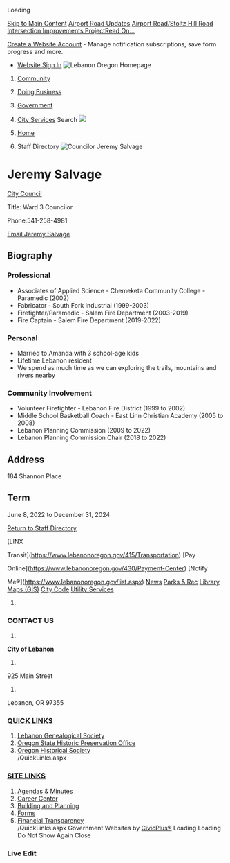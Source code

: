 

Loading

  [Skip to Main Content](https://www.lebanonoregon.gov/directory.aspx?eid=50/)   [Airport Road Updates](https://www.lebanonoregon.gov/AlertCenter.aspx)   [Airport Road/Stoltz Hill Road Intersection Improvements ProjectRead On...](https://www.lebanonoregon.gov/625/Airport-RoadStoltz-Hill-Road-Intersectio)  

 [Create a Website Account](https://www.lebanonoregon.gov/MyAccount/ProfileCreate)  - Manage notification subscriptions, save form progress and more.    

 *  [Website Sign In](https://www.lebanonoregon.gov/MyAccount) 
  ![Lebanon Oregon Homepage](images/6b0add3b1b0aa3a4e9e629ea40f4f4293a2e300d41b0444a7f9affe61e5f1789.png)  

 1.  [Community](https://www.lebanonoregon.gov/31/Community) 
 1.  [Doing Business](https://www.lebanonoregon.gov/35/Doing-Business) 
 1.  [Government](https://www.lebanonoregon.gov/27/Government) 
 1.  [City Services](https://www.lebanonoregon.gov/9/City-Services) 
 Search  ![](images/83c9eed9c78852e4b2ce07bdf718725a820d02e753df3ca14321b21ae5f5744e.jpg)  

 1.  [Home](https://www.lebanonoregon.gov/) 
 1. Staff Directory
  ![Councilor Jeremy Salvage](images/561d48d4da2fcc617806cf14a475a2d09420804f007a09bf2969a33281fc8174.jpg)  

# Jeremy Salvage

   [City Council](https://www.lebanonoregon.gov/Directory.aspx?DID=36) 

Title: Ward 3 Councilor

Phone:541-258-4981

 [Email Jeremy Salvage](mailto:jeremy.salvage@lebanonoregon.gov)  

## Biography

### Professional

 * Associates of Applied Science - Chemeketa Community College - Paramedic (2002)
 * Fabricator - South Fork Industrial (1999-2003)
 * Firefighter/Paramedic - Salem Fire Department (2003-2019)
 * Fire Captain - Salem Fire Department (2019-2022)

### Personal

 * Married to Amanda with 3 school-age kids
 * Lifetime Lebanon resident
 * We spend as much time as we can exploring the trails, mountains and rivers nearby

### Community Involvement

 * Volunteer Firefighter - Lebanon Fire District (1999 to 2002)
 * Middle School Basketball Coach - East Linn Christian Academy (2005 to 2008)
 * Lebanon Planning Commission (2009 to 2022)
 * Lebanon Planning Commission Chair (2018 to 2022)

## Address

184 Shannon Place

## Term

June 8, 2022 to December 31, 2024

  

 [Return to Staff Directory](https://www.lebanonoregon.gov/Directory.aspx) 

  [LINX

Transit](https://www.lebanonoregon.gov/415/Transportation)   [Pay

Online](https://www.lebanonoregon.gov/430/Payment-Center)   [Notify

Me®](https://www.lebanonoregon.gov/list.aspx)   [News](https://www.lebanonoregon.gov/civicalerts.aspx)   [Parks & Rec](https://www.lebanonoregon.gov/371/Parks-Recreation)   [Library](https://www.lebanonoregon.gov/233/Library)   [Maps (GIS)](https://www.lebanonoregon.gov/243/Geographic-Information-System-GIS)   [City Code](https://library.municode.com/or/lebanon/codes/code_of_ordinances)   [Utility Services](https://www.lebanonoregon.gov/302/Utility-Services)  

 1.    

### CONTACT US

 1.    

 __City of Lebanon__    

 1.    

925 Main Street   

 1.    

Lebanon, OR 97355   

###  [QUICK LINKS](https://www.lebanonoregon.gov/QuickLinks.aspx?CID=22) 

 1.  [Lebanon Genealogical Society](http://www.usgennet.org/usa/or/town/lebanon/)  
 1.  [Oregon State Historic Preservation Office](http://www.oregon.gov/OPRD/HCD/SHPO/pages/index.aspx)  
 1.  [Oregon Historical Society](http://www.ohs.org/)  
 /QuickLinks.aspx 

###  [SITE LINKS](https://www.lebanonoregon.gov/QuickLinks.aspx?CID=17) 

 1.  [Agendas & Minutes](https://www.lebanonoregon.gov/496/Agendas-Minutes)  
 1.  [Career Center](https://workforcenow.adp.com/mascsr/default/mdf/recruitment/recruitment.html?cid=caf6b2e0-d183-4999-9b27-498d14240864&ccId=19000101_000001&lang=en_US)  
 1.  [Building and Planning](https://www.lebanonoregon.gov/339/Building-Inspection)  
 1.  [Forms](https://www.lebanonoregon.gov/458/Forms-Applications)  
 1.  [Financial Transparency](https://cleargov.com/oregon/linn/city/lebanon)  
 /QuickLinks.aspx Government Websites by [CivicPlus®](https://connect.civicplus.com/referral)  Loading Loading Do Not Show Again Close 

### Live Edit

 